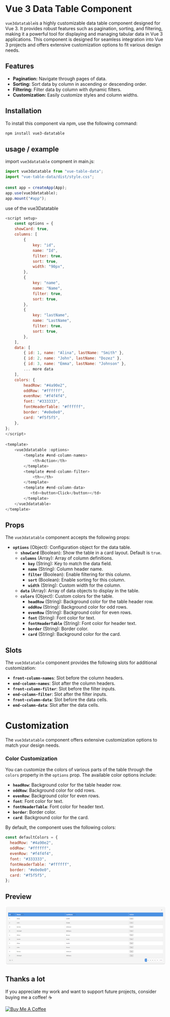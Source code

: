 # Vue 3 Data Table Component

`vue3datatable`is a highly customizable data table component designed for Vue 3. It provides robust features such as pagination, sorting, and filtering, making it a powerful tool for displaying and managing tabular data in Vue 3 applications. This component is designed for seamless integration into Vue 3 projects and offers extensive customization options to fit various design needs.

## Features

- **Pagination:** Navigate through pages of data.
- **Sorting:** Sort data by column in ascending or descending order.
- **Filtering:** Filter data by column with dynamic filters.
- **Customization:** Easily customize styles and column widths.

## Installation

To install this component via npm, use the following command:

```bash
npm install vue3-datatable
```
## usage / example

import `vue3datatable` compnent in main.js:

```javascript
import vue3datatable from "vue-table-data";
import "vue-table-data/dist/style.css";

const app = createApp(App);
app.use(vue3datatable);
app.mount("#app");

```

use of the vue3Datatable

```javascript
<script setup>
    const options = {
    showCard: true,
    columns: [
        {
            key: "id",
            name: "Id",
            filter: true,
            sort: true,
            width: "90px",
        },
        {
            key: "name",
            name: "Name",
            filter: true,
            sort: true,
        },
        {
            key: "lastName",
            name: "LastName",
            filter: true,
            sort: true,
        },
    ],
    data: [
        { id: 1, name: "Alina", lastName: "Smith" },
        { id: 2, name: "John", lastName: "Dozez" },
        { id: 3, name: "Emma", lastName: "Johnson" },
        ... more data
    ],
    colors: {
        headRow: "#4a90e2",
        oddRow: "#ffffff",
        evenRow: "#f4f4f4",
        font: "#333333",
        fontHeaderTable: "#ffffff",
        border: "#e0e0e0",
        card: "#f5f5f5",
    },
};
</script>

<template>
    <vue3datatable :options>
        <template #end-column-names>
            <th>Action</th>
        </template>
        <template #end-column-filter>
            <th></th>
        </template>
        <template #end-column-data>
           <td><button>Click</button></td>
        </template>
    </vue3datatable>
</template>

``` 

## Props

The `vue3datatable` component accepts the following props:

- **`options`** (Object): Configuration object for the data table.
    - **`showCard`** (Boolean): Show the table in a card layout. Default is `true`.
    - **`columns`** (Array): Array of column definitions.
        - **`key`** (String): Key to match the data field.
        - **`name`** (String): Column header name.
        - **`filter`** (Boolean): Enable filtering for this column.
        - **`sort`** (Boolean): Enable sorting for this column.
        - **`width`** (String): Custom width for the column.
    - **`data`** (Array): Array of data objects to display in the table.
    - **`colors`** (Object): Custom colors for the table.
        - **`headRow`** (String): Background color for the table header row.
        - **`oddRow`** (String): Background color for odd rows.
        - **`evenRow`** (String): Background color for even rows.
        - **`font`** (String): Font color for text.
        - **`fontHeaderTable`** (String): Font color for header text.
        - **`border`** (String): Border color.
        - **`card`** (String): Background color for the card.

## Slots

The `vue3datatable` component provides the following slots for additional customization:

- **`front-column-names`**: Slot before the column headers.
- **`end-column-names`**: Slot after the column headers.
- **`front-column-filter`**: Slot before the filter inputs.
- **`end-column-filter`**: Slot after the filter inputs.
- **`front-column-data`**: Slot before the data cells.
- **`end-column-data`**: Slot after the data cells.


# Customization

The `vue3datatable` component offers extensive customization options to match your design needs.

### Color Customization

You can customize the colors of various parts of the table through the `colors` property in the `options` prop. The available color options include:

- **`headRow`**: Background color for the table header row.
- **`oddRow`**: Background color for odd rows.
- **`evenRow`**: Background color for even rows.
- **`font`**: Font color for text.
- **`fontHeaderTable`**: Font color for header text.
- **`border`**: Border color.
- **`card`**: Background color for the card.

By default, the component uses the following colors:

```javascript
const defaultColors = {
  headRow: "#4a90e2",
  oddRow: "#ffffff",
  evenRow: "#f4f4f4",
  font: "#333333",
  fontHeaderTable: "#ffffff",
  border: "#e0e0e0",
  card: "#f5f5f5",
};
```

## Preview

![App Screenshot](https://raw.githubusercontent.com/ylberz/vue-datatable/main/public/preview.png)



## Thanks a lot

If you appreciate my work and want to support future projects, consider buying me a coffee! ☕️

<a href="https://buymeacoffee.com/ylberzeqiri" target="_blank">
<img src="https://cdn.buymeacoffee.com/buttons/default-orange.png" alt="Buy Me A Coffee" height="41" width="174">
</a>